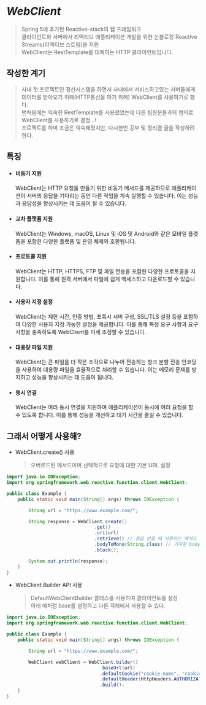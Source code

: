# ***WebClient***
> Spring 5에 추가된 Reactive-stack의 웹 프레임워크  
클라이언트와 서버에서 리액티브 애플리케이션 개발을 위한 논블로킹 Reactive Streams(리액티브 스트림)을 지원  
WebClient는 RestTemplate를 대체하는 HTTP 클라이언트입니다.

## 작성한 계기
  >사내 첫 프로젝트인 정산시스템을 하면서 사내에서 서비스하고있는 서버들에게   데이터를 받아오기 위해(HTTP통신을 하기 위해) WebClient를 사용하기로 했다.  
  맨처음에는 익숙한 RestTemplate를 사용했었는데 다른 팀원분들과의 협의로 WebClient를 사용하기로 결정...!  
  프로젝트를 하며 조금은 익숙해졌지만, 다시한번 공부 및 정리겸 글을 작성하려한다.

## 특징
  - #### 비동기 지원  
    WebClient는 HTTP 요청을 만들기 위한 비동기 메서드를 제공하므로 애플리케이션이 서버의 응답을 기다리는 동안 다른 작업을 계속 실행할 수 있습니다. 이는 성능과 응답성을 향상시키는 데 도움이 될 수 있습니다.
    
  - #### 교차 플랫폼 지원  
    WebClient는 Windows, macOS, Linux 및 iOS 및 Android와 같은 모바일 플랫폼을 포함한 다양한 플랫폼 및 운영 체제와 호환됩니다.

  - #### 프로토콜 지원  
    WebClient는 HTTP, HTTPS, FTP 및 파일 전송을 포함한 다양한 프로토콜을 지원합니다. 이를 통해 원격 서버에서 파일에 쉽게 액세스하고 다운로드할 수 있습니다.

  - #### 사용자 지정 설정  
    WebClient는 제한 시간, 인증 방법, 프록시 서버 구성, SSL/TLS 설정 등을 포함하여 다양한 사용자 지정 가능한 설정을 제공합니다. 이를 통해 특정 요구 사항과 요구 사항을 충족하도록 WebClient를 미세 조정할 수 있습니다.

  - #### 대용량 파일 지원
    WebClient는 큰 파일을 더 작은 조각으로 나누어 전송하는 청크 분할 전송 인코딩을 사용하여 대용량 파일을 효율적으로 처리할 수 있습니다. 이는 메모리 문제를 방지하고 성능을 향상시키는 데 도움이 됩니다.

  - #### 동시 연결  
    WebClient는 여러 동시 연결을 지원하여 애플리케이션이 동시에 여러 요청을 할 수 있도록 합니다. 이를 통해 성능을 개선하고 대기 시간을 줄일 수 있습니다.

## 그래서 어떻게 사용해?
  - WebClient.create() 사용
    > 오버로드된 메서드이며 선택적으로 요청에 대한 기본 URL 설정
  ```java
  import java.io.IOException;
  import org.springframework.web.reactive.function.client.WebClient;

  public class Example {
      public static void main(String[] args) throws IOException {

          String url = "https://www.example.com/";

          String response = WebClient.create()
                                  .get()
                                  .uri(url)
                                  .retrieve() // 응답 받을 때 사용하는 메서드 / body를 받아 디코딩 || exchange() : ClientResponse를 상태값 그리고 헤더와 함께 가져오는 메소드
                                  .bodyToMono(String.class) // 가져온 body를 Mono 객체로 바꿔준다. / Mono : 0 ~ 1개의 데이터 전달
                                  .block();

          System.out.println(response);
      }
  }
  ```  

  - WebClient.Builder API 사용
    > DefaultWebClientBuilder 클래스를 사용하여 클라이언트를 설정  
    아래 예처럼 base를 설정하고 다른 객체에서 사용할 수 있다.
  ```java
  import java.io.IOException;
  import org.springframework.web.reactive.function.client.WebClient;

  public class Example {
      public static void main(String[] args) throws IOException {

          String url = "https://www.example.com/";

          WebClient webClient = WebClient.bilder()
                                    .baseUrl(url)
                                    .defaultCookie("cookie-name", "cookie-value")
                                    .defaultHeader(HttpHeaders.AUTHORIZATION, "Bearer " + "...")
                                    .build();
      }
  }
  ```



